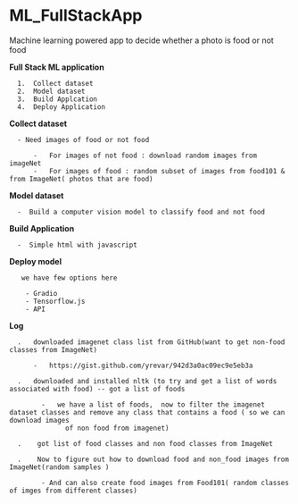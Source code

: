# ML_FullStackApp
Machine learning powered app to decide whether a photo is food or not food



   **Full Stack ML application**
   
      1.  Collect dataset
      2.  Model dataset
      3.  Build Applcation
      4.  Deploy Application
      
      
   **Collect dataset**
      
      - Need images of food or not food
      
          -   For images of not food : download random images from imageNet
          -   For images of food : random subset of images from food101 & from ImageNet( photos that are food)
     
   **Model dataset**
   
      -  Build a computer vision model to classify food and not food
      
   **Build Application**
   
      -  Simple html with javascript
      
   **Deploy model**
   
       we have few options here
       
        - Gradio
        - Tensorflow.js
        - API
        
   **Log**
   
      .   downloaded imagenet class list from GitHub(want to get non-food classes from ImageNet)
      
          -   https://gist.github.com/yrevar/942d3a0ac09ec9e5eb3a
          
      .   downloaded and installed nltk (to try and get a list of words associated with food) -- got a list of foods
          
            -   we have a list of foods,  now to filter the imagenet dataset classes and remove any class that contains a food ( so we can download images
                  of non food from imagenet)
                  
      .    got list of food classes and non food classes from ImageNet
      
      .    Now to figure out how to download food and non_food images from ImageNet(random samples )
          
            - And can also create food images from Food101( random classes of imges from different classes)
            
            
      
      
